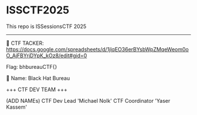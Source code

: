# ISSCTF2025
This repo is ISSessionsCTF 2025
_______________________________

  📖 CTF TACKER: https://docs.google.com/spreadsheets/d/1jlqEO36erBYsbWpZMqeWeom0oO_AjFBYrjDYpK_kOz8/edit#gid=0
  

  Flag: bhbureauCTF{}
  
  
  👀 Name: Black Hat Bureau 


+++ CTF DEV TEAM +++

(ADD NAMEs) 
CTF Dev Lead 'Michael Nolk'
CTF Coordinator 'Yaser Kassem'
